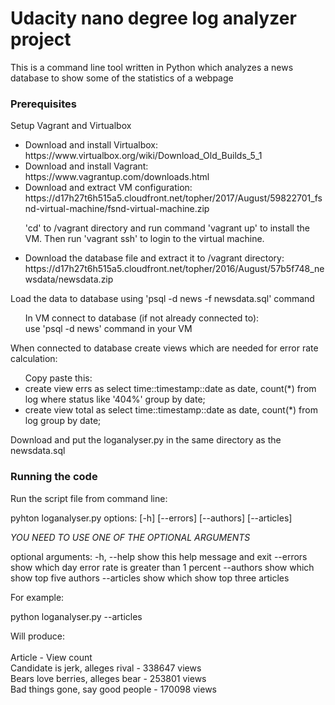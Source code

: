 # Udacity nano degree log analyzer project

This is a command line tool written in Python which analyzes a news database to show some of the statistics of a webpage

### Prerequisites

Setup Vagrant and Virtualbox

<ul><li>Download and install Virtualbox:<br>
https://www.virtualbox.org/wiki/Download_Old_Builds_5_1</li>

<li>Download and install Vagrant:<br>
https://www.vagrantup.com/downloads.html</li>

<li>Download and extract VM configuration:<br>
https://d17h27t6h515a5.cloudfront.net/topher/2017/August/59822701_fsnd-virtual-machine/fsnd-virtual-machine.zip 

'cd' to /vagrant directory and run command 'vagrant up' to install the VM.
Then run 'vagrant ssh' to login to the virtual machine.</li>

<li>Download the database file and extract it to /vagrant directory:<br>
https://d17h27t6h515a5.cloudfront.net/topher/2016/August/57b5f748_newsdata/newsdata.zip </li></ul>

Load the data to database using 'psql -d news -f newsdata.sql' command

<ul>In VM connect to database (if not already connected to):<br>
use 'psql -d news' command in your VM</ul>

When connected to database create views which are needed for error rate calculation:<br> 
<ul>Copy paste this:<br>
<li>create view errs as select time::timestamp::date as date, count(*) from log where status like '404%' group by date;</li>
<li>create view total as select time::timestamp::date as date, count(*) from log group by date;</li></ul>

Download and put the loganalyser.py in the same directory as the newsdata.sql<br>

### Running the code

Run the script file from command line: 

pyhton loganalyser.py options: [-h] [--errors] [--authors] [--articles]

*YOU NEED TO USE ONE OF THE OPTIONAL ARGUMENTS*

optional arguments:
  -h, --help  show this help message and exit
  --errors    show which day error rate is greater than 1 percent
  --authors   show which show top five authors
  --articles  show which show top three articles

For example: 

python loganalyser.py --articles

Will produce:<br>
<br>
Article - View count<br>
Candidate is jerk, alleges rival - 338647 views<br>
Bears love berries, alleges bear - 253801 views<br>
Bad things gone, say good people - 170098 views<br>
